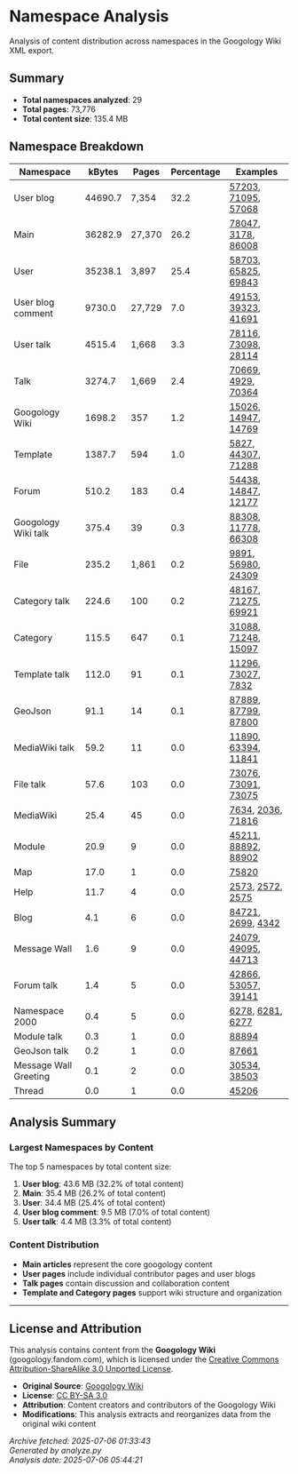 # Namespace Analysis

Analysis of content distribution across namespaces in the Googology Wiki XML export.

## Summary

- **Total namespaces analyzed**: 29
- **Total pages**: 73,776
- **Total content size**: 135.4 MB

## Namespace Breakdown

| Namespace | kBytes | Pages | Percentage | Examples |
|-----------|--------|-------|------------|----------|
| User blog | 44690.7 | 7,354 | 32.2 | [57203](https://googology.fandom.com/?curid=57203), [71095](https://googology.fandom.com/?curid=71095), [57068](https://googology.fandom.com/?curid=57068) |
| Main | 36282.9 | 27,370 | 26.2 | [78047](https://googology.fandom.com/?curid=78047), [3178](https://googology.fandom.com/?curid=3178), [86008](https://googology.fandom.com/?curid=86008) |
| User | 35238.1 | 3,897 | 25.4 | [58703](https://googology.fandom.com/?curid=58703), [65825](https://googology.fandom.com/?curid=65825), [69843](https://googology.fandom.com/?curid=69843) |
| User blog comment | 9730.0 | 27,729 | 7.0 | [49153](https://googology.fandom.com/?curid=49153), [39323](https://googology.fandom.com/?curid=39323), [41691](https://googology.fandom.com/?curid=41691) |
| User talk | 4515.4 | 1,668 | 3.3 | [78116](https://googology.fandom.com/?curid=78116), [73098](https://googology.fandom.com/?curid=73098), [28114](https://googology.fandom.com/?curid=28114) |
| Talk | 3274.7 | 1,669 | 2.4 | [70669](https://googology.fandom.com/?curid=70669), [4929](https://googology.fandom.com/?curid=4929), [70364](https://googology.fandom.com/?curid=70364) |
| Googology Wiki | 1698.2 | 357 | 1.2 | [15026](https://googology.fandom.com/?curid=15026), [14947](https://googology.fandom.com/?curid=14947), [14769](https://googology.fandom.com/?curid=14769) |
| Template | 1387.7 | 594 | 1.0 | [5827](https://googology.fandom.com/?curid=5827), [44307](https://googology.fandom.com/?curid=44307), [71288](https://googology.fandom.com/?curid=71288) |
| Forum | 510.2 | 183 | 0.4 | [54438](https://googology.fandom.com/?curid=54438), [14847](https://googology.fandom.com/?curid=14847), [12177](https://googology.fandom.com/?curid=12177) |
| Googology Wiki talk | 375.4 | 39 | 0.3 | [88308](https://googology.fandom.com/?curid=88308), [11778](https://googology.fandom.com/?curid=11778), [66308](https://googology.fandom.com/?curid=66308) |
| File | 235.2 | 1,861 | 0.2 | [9891](https://googology.fandom.com/?curid=9891), [56980](https://googology.fandom.com/?curid=56980), [24309](https://googology.fandom.com/?curid=24309) |
| Category talk | 224.6 | 100 | 0.2 | [48167](https://googology.fandom.com/?curid=48167), [71275](https://googology.fandom.com/?curid=71275), [69921](https://googology.fandom.com/?curid=69921) |
| Category | 115.5 | 647 | 0.1 | [31088](https://googology.fandom.com/?curid=31088), [71248](https://googology.fandom.com/?curid=71248), [15097](https://googology.fandom.com/?curid=15097) |
| Template talk | 112.0 | 91 | 0.1 | [11296](https://googology.fandom.com/?curid=11296), [73027](https://googology.fandom.com/?curid=73027), [7832](https://googology.fandom.com/?curid=7832) |
| GeoJson | 91.1 | 14 | 0.1 | [87889](https://googology.fandom.com/?curid=87889), [87799](https://googology.fandom.com/?curid=87799), [87800](https://googology.fandom.com/?curid=87800) |
| MediaWiki talk | 59.2 | 11 | 0.0 | [11890](https://googology.fandom.com/?curid=11890), [63394](https://googology.fandom.com/?curid=63394), [11841](https://googology.fandom.com/?curid=11841) |
| File talk | 57.6 | 103 | 0.0 | [73076](https://googology.fandom.com/?curid=73076), [73091](https://googology.fandom.com/?curid=73091), [73075](https://googology.fandom.com/?curid=73075) |
| MediaWiki | 25.4 | 45 | 0.0 | [7634](https://googology.fandom.com/?curid=7634), [2036](https://googology.fandom.com/?curid=2036), [71816](https://googology.fandom.com/?curid=71816) |
| Module | 20.9 | 9 | 0.0 | [45211](https://googology.fandom.com/?curid=45211), [88892](https://googology.fandom.com/?curid=88892), [88902](https://googology.fandom.com/?curid=88902) |
| Map | 17.0 | 1 | 0.0 | [75820](https://googology.fandom.com/?curid=75820) |
| Help | 11.7 | 4 | 0.0 | [2573](https://googology.fandom.com/?curid=2573), [2572](https://googology.fandom.com/?curid=2572), [2575](https://googology.fandom.com/?curid=2575) |
| Blog | 4.1 | 6 | 0.0 | [84721](https://googology.fandom.com/?curid=84721), [2699](https://googology.fandom.com/?curid=2699), [4342](https://googology.fandom.com/?curid=4342) |
| Message Wall | 1.6 | 9 | 0.0 | [24079](https://googology.fandom.com/?curid=24079), [49095](https://googology.fandom.com/?curid=49095), [44713](https://googology.fandom.com/?curid=44713) |
| Forum talk | 1.4 | 5 | 0.0 | [42866](https://googology.fandom.com/?curid=42866), [53057](https://googology.fandom.com/?curid=53057), [39141](https://googology.fandom.com/?curid=39141) |
| Namespace 2000 | 0.4 | 5 | 0.0 | [6278](https://googology.fandom.com/?curid=6278), [6281](https://googology.fandom.com/?curid=6281), [6277](https://googology.fandom.com/?curid=6277) |
| Module talk | 0.3 | 1 | 0.0 | [88894](https://googology.fandom.com/?curid=88894) |
| GeoJson talk | 0.2 | 1 | 0.0 | [87661](https://googology.fandom.com/?curid=87661) |
| Message Wall Greeting | 0.1 | 2 | 0.0 | [30534](https://googology.fandom.com/?curid=30534), [38503](https://googology.fandom.com/?curid=38503) |
| Thread | 0.0 | 1 | 0.0 | [45206](https://googology.fandom.com/?curid=45206) |

## Analysis Summary

### Largest Namespaces by Content
The top 5 namespaces by total content size:

1. **User blog**: 43.6 MB (32.2% of total content)
2. **Main**: 35.4 MB (26.2% of total content)
3. **User**: 34.4 MB (25.4% of total content)
4. **User blog comment**: 9.5 MB (7.0% of total content)
5. **User talk**: 4.4 MB (3.3% of total content)

### Content Distribution
- **Main articles** represent the core googology content
- **User pages** include individual contributor pages and user blogs
- **Talk pages** contain discussion and collaboration content
- **Template and Category pages** support wiki structure and organization

---

## License and Attribution

This analysis contains content from the **Googology Wiki** (googology.fandom.com), which is licensed under the [Creative Commons Attribution-ShareAlike 3.0 Unported License](https://creativecommons.org/licenses/by-sa/3.0/).

- **Original Source**: [Googology Wiki](https://googology.fandom.com)
- **License**: [CC BY-SA 3.0](https://creativecommons.org/licenses/by-sa/3.0/)
- **Attribution**: Content creators and contributors of the Googology Wiki
- **Modifications**: This analysis extracts and reorganizes data from the original wiki content

*Archive fetched: 2025-07-06 01:33:43*  
*Generated by analyze.py*  
*Analysis date: 2025-07-06 05:44:21*
